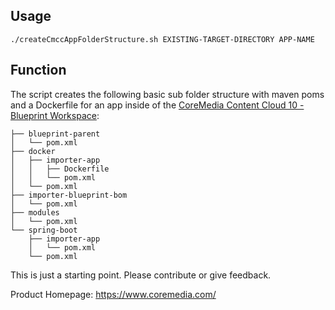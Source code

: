 ## Usage
```shell script
./createCmccAppFolderStructure.sh EXISTING-TARGET-DIRECTORY APP-NAME
```    

## Function
The script creates the following basic sub folder structure with maven poms and a Dockerfile for an app inside of the
[CoreMedia Content Cloud 10 - Blueprint Workspace](https://github.com/coremedia-contributions/coremedia-blueprints-workspace/tree/cmcc-10-1907):
```
├── blueprint-parent
│   └── pom.xml
├── docker
│   ├── importer-app
│   │   ├── Dockerfile
│   │   └── pom.xml
│   └── pom.xml
├── importer-blueprint-bom
│   └── pom.xml
├── modules
│   └── pom.xml
└── spring-boot
    ├── importer-app
    │   └── pom.xml
    └── pom.xml
```
This is just a starting point. Please contribute or give feedback.

Product Homepage: https://www.coremedia.com/

